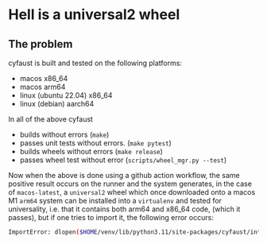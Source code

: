# Hell is a universal2 wheel

## The problem

cyfaust is built and tested on the following platforms:

- macos x86_64
- macos arm64
- linux (ubuntu 22.04) x86_64
- linux (debian) aarch64

In all of the above cyfaust

- builds without errors (`make`)
- passes unit tests without errors. (`make pytest`)
- builds wheels without errors (`make release`)
- passes wheel test without error (`scripts/wheel_mgr.py --test`)

Now when the above is done using a github action workflow, the same positive result occurs on the runner and the system generates, in the case of `macos-latest`, a `universal2` wheel which once downloaded onto a macos M1 `arm64` system can be installed into a `virtualenv` and tested for universality, i.e. that it contains both arm64 and x86_64 code, (which it passes), but if one tries to import it, the following error occurs:

```bash
ImportError: dlopen($HOME/venv/lib/python3.11/site-packages/cyfaust/interp.cpython-311-darwin.so, 0x0002): symbol not found in flat namespace '__Z12generateSHA1RKNSt3__112basic_stringIcNS_11char_traitsIcEENS_9allocatorIcEEEE'
```
